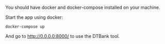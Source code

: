 You should have docker and docker-compose installed on your machine.

Start the app using docker:
```
docker-compose up
```
And go to http://0.0.0.0:8000/ to use the DTBank tool.
